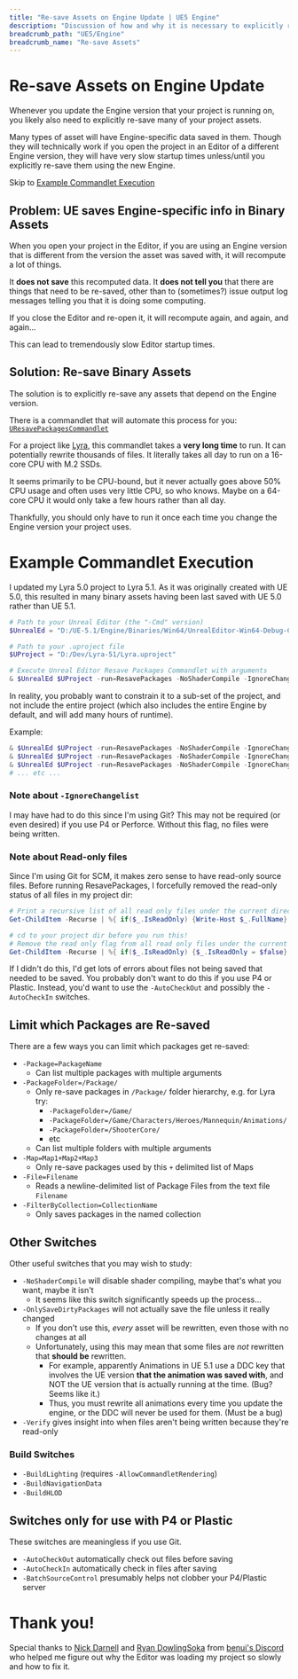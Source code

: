 ```yaml
---
title: "Re-save Assets on Engine Update | UE5 Engine"
description: "Discussion of how and why it is necessary to explicitly re-save many binary assets whenever you update your project's Engine"
breadcrumb_path: "UE5/Engine"
breadcrumb_name: "Re-save Assets"
---
```


# Re-save Assets on Engine Update

Whenever you update the Engine version that your project is running on,
you likely also need to explicitly re-save many of your project assets.

Many types of asset will have Engine-specific data saved in them.
Though they will technically work if you open the project in an Editor
of a different Engine version, they will have very slow startup times
unless/until you explicitly re-save them using the new Engine.

Skip to [Example Commandlet Execution](#ExampleExecution)


## Problem: UE saves Engine-specific info in Binary Assets

When you open your project in the Editor, if you are using an Engine
version that is different from the version the asset was saved with, it will
recompute a lot of things.

It **does not save** this recomputed data.  It **does not tell you** that
there are things that need to be re-saved, other than to (sometimes?) issue
output log messages telling you that it is doing some computing.

If you close the Editor and re-open it,
it will recompute again, and again, and again...

This can lead to tremendously slow Editor startup times.


## Solution: Re-save Binary Assets

The solution is to explicitly re-save any assets that depend on the Engine
version.

There is a commandlet that will automate this process for you:
[`UResavePackagesCommandlet`](https://docs.unrealengine.com/5.1/en-US/API/Editor/UnrealEd/Commandlets/UResavePackagesCommandlet/)

For a project like
[Lyra](/UE5/LyraStarterGame/),
this commandlet takes a **very long time** to run.
It can potentially rewrite thousands of files.
It literally takes all day to run on a 16-core CPU with M.2 SSDs.

It seems primarily to be CPU-bound, but it never actually goes above 50% CPU usage
and often uses very little CPU, so who knows.  Maybe on a 64-core CPU it would only
take a few hours rather than all day.

Thankfully, you should only have to run it once
each time you change the Engine version your project uses.


<a id='ExampleExecution'></a>
# Example Commandlet Execution

I updated my Lyra 5.0 project to Lyra 5.1.
As it was originally created with UE 5.0, this resulted in many binary assets having
been last saved with UE 5.0 rather than UE 5.1.

```powershell
# Path to your Unreal Editor (the "-Cmd" version)
$UnrealEd = "D:/UE-5.1/Engine/Binaries/Win64/UnrealEditor-Win64-Debug-Cmd.exe"

# Path to your .uproject file
$UProject = "D:/Dev/Lyra-51/Lyra.uproject"

# Execute Unreal Editor Resave Packages Commandlet with arguments
& $UnrealEd $UProject -run=ResavePackages -NoShaderCompile -IgnoreChangelist
```

In reality, you probably want to constrain it to a sub-set of the project, and not include
the entire project (which also includes the entire Engine by default,
and will add many hours of runtime).

Example:

```powershell
& $UnrealEd $UProject -run=ResavePackages -NoShaderCompile -IgnoreChangelist -PackageFolder=/Game/
& $UnrealEd $UProject -run=ResavePackages -NoShaderCompile -IgnoreChangelist -PackageFolder=/ShooterCore/
& $UnrealEd $UProject -run=ResavePackages -NoShaderCompile -IgnoreChangelist -PackageFolder=/XistGame/
# ... etc ...
```

### Note about `-IgnoreChangelist`

I may have had to do this since I'm using Git?  This may not be required (or even desired)
if you use P4 or Perforce.  Without this flag, no files were being written.

### Note about Read-only files

Since I'm using Git for SCM, it makes zero sense to have read-only source files.
Before running ResavePackages, I forcefully removed the read-only status of all files
in my project dir:

```powershell
# Print a recursive list of all read only files under the current directory
Get-ChildItem -Recurse | %{ if($_.IsReadOnly) {Write-Host $_.FullName} }

# cd to your project dir before you run this!
# Remove the read only flag from all read only files under the current directory
Get-ChildItem -Recurse | %{ if($_.IsReadOnly) {$_.IsReadOnly = $false} }
```

If I didn't do this, I'd get lots of errors about files not being saved that
needed to be saved.  You probably don't want to do this if you use P4 or Plastic.
Instead, you'd want to use the `-AutoCheckOut` and possibly the `-AutoCheckIn` switches.


## Limit which Packages are Re-saved

There are a few ways you can limit which packages get re-saved:

- `-Package=PackageName`
  - Can list multiple packages with multiple arguments
- `-PackageFolder=/Package/`
  - Only re-save packages in `/Package/` folder hierarchy, e.g. for Lyra try:
    - `-PackageFolder=/Game/`
    - `-PackageFolder=/Game/Characters/Heroes/Mannequin/Animations/`
    - `-PackageFolder=/ShooterCore/`
    - etc
  - Can list multiple folders with multiple arguments
- `-Map=Map1+Map2+Map3`
  - Only re-save packages used by this `+` delimited list of Maps
- `-File=Filename`
  - Reads a newline-delimited list of Package Files from the text file `Filename`
- `-FilterByCollection=CollectionName`
  - Only saves packages in the named collection


## Other Switches

Other useful switches that you may wish to study:

- `-NoShaderCompile` will disable shader compiling, maybe that's what you want, maybe it isn't
  - It seems like this switch significantly speeds up the process...
- `-OnlySaveDirtyPackages` will not actually save the file unless it really changed
  - If you don't use this, *every* asset will be rewritten, even those with no changes at all
  - Unfortunately, using this may mean that some files are *not* rewritten that **should be** rewritten.
    - For example, apparently Animations in UE 5.1 use a DDC key that involves the UE version
      **that the animation was saved with**,
      and NOT the UE version that is actually running at the time. (Bug? Seems like it.)
    - Thus, you must rewrite all animations every time you update the engine, or the DDC will never be used for them. (Must be a bug)
- `-Verify` gives insight into when files aren't being written because they're read-only

### Build Switches

- `-BuildLighting` (requires `-AllowCommandletRendering`)
- `-BuildNavigationData`
- `-BuildHLOD`

## Switches only for use with P4 or Plastic

These switches are meaningless if you use Git.

- `-AutoCheckOut` automatically check out files before saving
- `-AutoCheckIn` automatically check in files after saving
- `-BatchSourceControl` presumably helps not clobber your P4/Plastic server


# Thank you!

Special thanks to [Nick Darnell](https://www.nickdarnell.com/)
and [Ryan DowlingSoka](https://ryandowlingsoka.com/)
from [benui's Discord](https://discord.benui.ca/)
who helped me figure out why the Editor was loading my project so slowly
and how to fix it.
